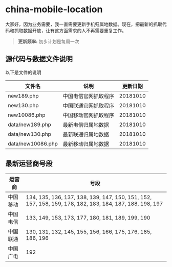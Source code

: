 # china-mobile-location

大家好，因为业务需要，我一直需要更新手机归属地数据。现在，把最新的抓取代码和抓取数据开放，让有这方面需求的人不再需要重复工作。
> **更新频率:** 初步计划是每周一次

## 源代码与数据文件说明

以下是文件的说明

|  文件名              |说明                   |更新日期    |
| ------------- | ------------- | ------------- |
|new189.php		        |中国电信官网抓取程序     |20181010   |
|new130.php           |中国联通官网抓取程序     |20181010   |
|new10086.php         |中国移动官网抓取程序     |20181010   |
|data/new189.php      |最新电信归属地数据       |20181010   |
|data/new130.php      |最新联通归属地数据       |20181010   |
|data/new10086.php    |最新移动归属地数据       |20181010   |

## 最新运营商号段

|  运营商              |号段                   |
| ------------- | ------------- |
|中国移动		        |134, 135, 136, 137, 138, 139, 147, 150, 151, 152, 157, 158, 159, 178, 182, 183, 184, 187, 188, 198, 197 |
|中国电信          |133, 149, 153, 173, 177, 180, 181, 189, 199, 190  |
|中国联通         |130, 131, 132, 145, 155, 156, 166, 175, 176, 185, 186, 196   |
|中国广电         |192   |

